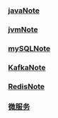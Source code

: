 ### [javaNote](https://github.com/wangjunjie0817/note/blob/master/java/javaNote.md)
### [jvmNote](https://github.com/wangjunjie0817/note/blob/master/jvm/jvmNote.md)
### [mySQLNote](https://github.com/wangjunjie0817/note/blob/master/jvm/jvmNote.md)
### [KafkaNote](https://github.com/wangjunjie0817/note/blob/master/Kafka/KafkaNote.md)
### [RedisNote](https://github.com/wangjunjie0817/note/blob/master/Redis/RedisNote.md)
### [微服务](https://github.com/wangjunjie0817/note/blob/master/%E5%BE%AE%E6%9C%8D%E5%8A%A1/%E5%BE%AE%E6%9C%8D%E5%8A%A1.md)

